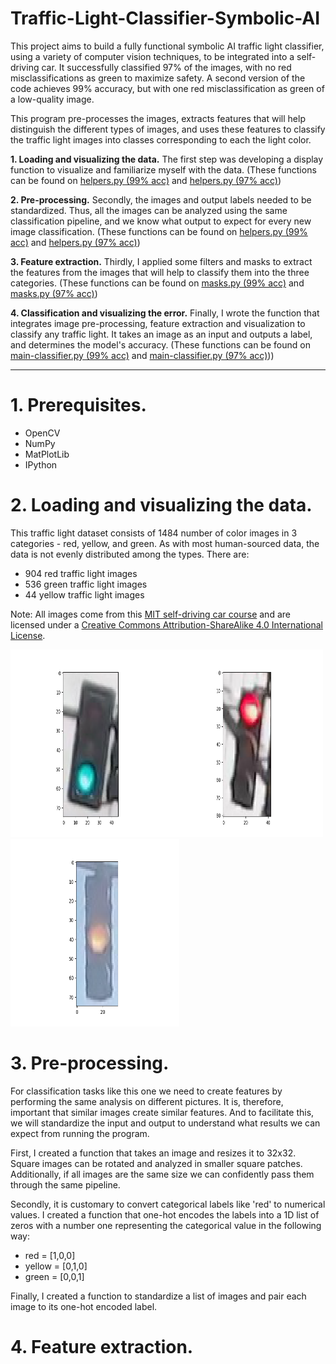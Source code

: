 # Traffic-Light-Classifier-Symbolic-AI

This project aims to build a fully functional symbolic AI traffic light classifier, using a variety of computer vision techniques, to be integrated into a self-driving car. It successfully classified 97% of the images, with no red misclassifications as green to maximize safety. A second version of the code achieves 99% accuracy, but with one red misclassification as green of a low-quality image.


This program pre-processes the images, extracts features that will help distinguish the different types of images, and uses these features to classify the traffic light images into classes corresponding to each the light color.

**1. Loading and visualizing the data.** The first step was developing a display function to visualize and familiarize myself with the data. (These functions can be found on [helpers.py (99% acc)](https://github.com/inigo-irigaray/Traffic-Light-Classifier-Symbolic-AI/blob/master/Traffic-Light-99%25/helpers.py) and [helpers.py (97% acc)](https://github.com/inigo-irigaray/Traffic-Light-Classifier-Symbolic-AI/blob/master/Traffic-Light-97%25/helpers.py))

**2. Pre-processing.** Secondly, the images and output labels needed to be standardized. Thus, all the images can be analyzed using the same classification pipeline, and we know what output to expect for every new image classification. (These functions can be found on [helpers.py (99% acc)](https://github.com/inigo-irigaray/Traffic-Light-Classifier-Symbolic-AI/blob/master/Traffic-Light-99%25/helpers.py) and [helpers.py (97% acc)](https://github.com/inigo-irigaray/Traffic-Light-Classifier-Symbolic-AI/blob/master/Traffic-Light-97%25/helpers.py))

**3. Feature extraction.** Thirdly, I applied some filters and masks to extract the features from the images that will help to classify them into the three categories. (These functions can be found on [masks.py (99% acc)](https://github.com/inigo-irigaray/Traffic-Light-Classifier-Symbolic-AI/blob/master/Traffic-Light-99%25/masks.py) and [masks.py (97% acc)](https://github.com/inigo-irigaray/Traffic-Light-Classifier-Symbolic-AI/blob/master/Traffic-Light-97%25/masks.py))

**4. Classification and visualizing the error.** Finally, I wrote the function that integrates image pre-processing, feature extraction and visualization to classify any traffic light. It takes an image as an input and outputs a label, and determines the model's accuracy. (These functions can be found on [main-classifier.py (99% acc)](https://github.com/inigo-irigaray/Traffic-Light-Classifier-Symbolic-AI/blob/master/Traffic-Light-99%25/main-classifier.py) and [main-classifier.py (97% acc)](https://github.com/inigo-irigaray/Traffic-Light-Classifier-Symbolic-AI/blob/master/Traffic-Light-97%25/main-classifier.py)))

---------

# 1. Prerequisites.

- OpenCV
- NumPy
- MatPlotLib
- IPython

# 2. Loading and visualizing the data.

This traffic light dataset consists of 1484 number of color images in 3 categories - red, yellow, and green. As with most human-sourced data, the data is not evenly distributed among the types. There are:

* 904 red traffic light images
* 536 green traffic light images
* 44 yellow traffic light images

Note: All images come from this [MIT self-driving car course](https://selfdrivingcars.mit.edu/) and are licensed under a [Creative Commons Attribution-ShareAlike 4.0 International License](https://creativecommons.org/licenses/by-sa/4.0/).
<p float="left">
  
<img src="https://github.com/inigo-irigaray/Traffic-Light-Classifier-Symbolic-AI/blob/master/Traffic-Light-99%25/images/Green-Light.png" height = 300 width=250><img src="https://github.com/inigo-irigaray/Traffic-Light-Classifier-Symbolic-AI/blob/master/Traffic-Light-99%25/images/Red-Light.png" height = 300 width=250><img src="https://github.com/inigo-irigaray/Traffic-Light-Classifier-Symbolic-AI/blob/master/Traffic-Light-99%25/images/Yellow-Light.png" height = 300 width=270>
  
</p>

# 3. Pre-processing.

For classification tasks like this one we need to create features by performing the same analysis on different pictures. It is, therefore, important that similar images create similar features. And to facilitate this, we will standardize the input and output to understand what results we can expect from running the program.

First, I created a function that takes an image and resizes it to 32x32. Square images can be rotated and analyzed in smaller square patches. Additionally, if all images are the same size we can confidently pass them through the same pipeline.

Secondly, it is customary to convert categorical labels like 'red' to numerical values. I created a function that one-hot encodes the labels into a 1D list of zeros with a number one representing the categorical value in the following way:
  - red     =   [1,0,0]
  - yellow  =   [0,1,0]
  - green   =   [0,0,1]

Finally, I created a function to standardize a list of images and pair each image to its one-hot encoded label.

# 4. Feature extraction.

